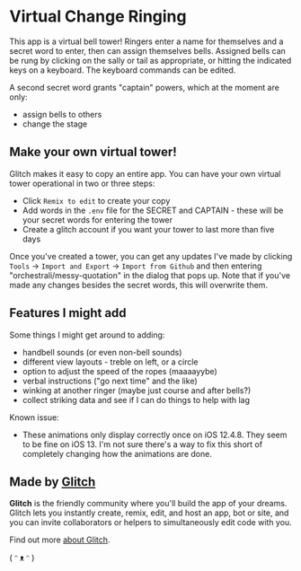 # Virtual Change Ringing

This app is a virtual bell tower! Ringers enter a name for themselves and a secret word to enter, then can assign themselves bells. Assigned bells can be rung by clicking on the sally or tail as appropriate, or hitting the indicated keys on a keyboard. The keyboard commands can be edited.

A second secret word grants "captain" powers, which at the moment are only:

- assign bells to others
- change the stage


## Make your own virtual tower!

Glitch makes it easy to copy an entire app. You can have your own virtual tower operational in two or three steps:

- Click `Remix to edit` to create your copy
- Add words in the `.env` file for the SECRET and CAPTAIN - these will be your secret words for entering the tower
- Create a glitch account if you want your tower to last more than five days

Once you've created a tower, you can get any updates I've made by clicking `Tools` -> `Import and Export` -> `Import from Github` and then entering "orchestrali/messy-quotation" in the dialog that pops up. Note that if you've made any changes besides the secret words, this will overwrite them.


## Features I might add

Some things I might get around to adding:

- handbell sounds (or even non-bell sounds)
- different view layouts - treble on left, or a circle
- option to adjust the speed of the ropes (maaaayybe)
- verbal instructions ("go next time" and the like)
- winking at another ringer (maybe just course and after bells?)
- collect striking data and see if I can do things to help with lag

Known issue:
- These animations only display correctly once on iOS 12.4.8. They seem to be fine on iOS 13. I'm not sure there's a way to fix this short of completely changing how the animations are done.



## Made by [Glitch](https://glitch.com/)

**Glitch** is the friendly community where you'll build the app of your dreams. Glitch lets you instantly create, remix, edit, and host an app, bot or site, and you can invite collaborators or helpers to simultaneously edit code with you.

Find out more [about Glitch](https://glitch.com/about).

( ᵔ ᴥ ᵔ )